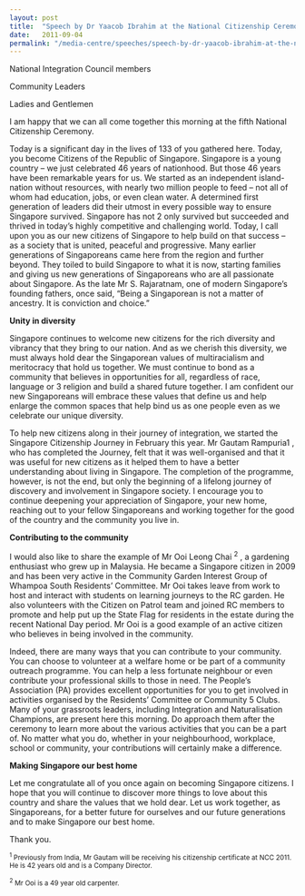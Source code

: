 ```yaml
---
layout: post
title:  "Speech by Dr Yaacob Ibrahim at the National Citizenship Ceremony 2011"
date:   2011-09-04
permalink: "/media-centre/speeches/speech-by-dr-yaacob-ibrahim-at-the-national-citizenship-ceremony-2011"
---
```


National Integration Council members

Community Leaders

Ladies and Gentlemen

I am happy that we can all come together this morning at the fifth National Citizenship Ceremony.

Today is a significant day in the lives of 133 of you gathered here. Today, you become Citizens of the Republic of Singapore. Singapore is a young country – we just celebrated 46 years of nationhood. But those 46 years have been remarkable years for us. We started as an independent island-nation without resources, with nearly two million people to feed – not all of whom had education, jobs, or even clean water. A determined first generation of leaders did their utmost in every possible way to ensure Singapore survived. Singapore has not 2 only survived but succeeded and thrived in today’s highly competitive and challenging world. Today, I call upon you as our new citizens of Singapore to help build on that success – as a society that is united, peaceful and progressive. Many earlier generations of Singaporeans came here from the region and further beyond. They toiled to build Singapore to what it is now, starting families and giving us new generations of Singaporeans who are all passionate about Singapore. As the late Mr S. Rajaratnam, one of modern Singapore’s founding fathers, once said, “Being a Singaporean is not a matter of ancestry. It is conviction and choice.” 

**Unity in diversity**

Singapore continues to welcome new citizens for the rich diversity and vibrancy that they bring to our nation. And as we cherish this diversity, we must always hold dear the Singaporean values of multiracialism and meritocracy that hold us together. We must continue to bond as a community that believes in opportunities for all, regardless of race, language or 3 religion and build a shared future together. I am confident our new Singaporeans will embrace these values that define us and help enlarge the common spaces that help bind us as one people even as we celebrate our unique diversity.

To help new citizens along in their journey of integration, we started the Singapore Citizenship Journey in February this year. Mr Gautam Rampuria1 , who has completed the Journey, felt that it was well-organised and that it was useful for new citizens as it helped them to have a better understanding about living in Singapore. The completion of the programme, however, is not the end, but only the beginning of a lifelong journey of discovery and involvement in Singapore society. I encourage you to continue deepening your appreciation of Singapore, your new home, reaching out to your fellow Singaporeans and working together for the good of the country and the community you live in. 

**Contributing to the community**

I would also like to share the example of Mr Ooi Leong Chai <sup>2</sup> , a gardening enthusiast who grew up in Malaysia. He became a Singapore citizen in 2009 and has been very active in the Community Garden Interest Group of Whampoa South Residents’ Committee. Mr Ooi takes leave from work to host and interact with students on learning journeys to the RC garden. He also volunteers with the Citizen on Patrol team and joined RC members to promote and help put up the State Flag for residents in the estate during the recent National Day period. Mr Ooi is a good example of an active citizen who believes in being involved in the community.

Indeed, there are many ways that you can contribute to your community. You can choose to volunteer at a welfare home or be part of a community outreach programme. You can help a less fortunate neighbour or even contribute your professional skills to those in need. The People’s Association (PA) provides excellent opportunities for you to get involved in activities organised by the Residents’ Committee or Community 5 Clubs. Many of your grassroots leaders, including Integration and Naturalisation Champions, are present here this morning. Do approach them after the ceremony to learn more about the various activities that you can be a part of. No matter what you do, whether in your neighbourhood, workplace, school or community, your contributions will certainly make a difference.

**Making Singapore our best home**

Let me congratulate all of you once again on becoming Singapore citizens. I hope that you will continue to discover more things to love about this country and share the values that we hold dear. Let us work together, as Singaporeans, for a better future for ourselves and our future generations and to make Singapore our best home.

Thank you.

<sub><sup>1</sup> Previously from India, Mr Gautam will be receiving his citizenship certificate at NCC 2011. He is 42 years old and is a Company Director.</sub> 

<sub><sup>2</sup> Mr Ooi is a 49 year old carpenter.</sub>


